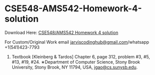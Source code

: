 # CSE548-AMS542-Homework-4-solution

Download Here: [CSE548/AMS542 Homework 4 solution](https://jarviscodinghub.com/assignment/cse548-ams542-homework-4-solution/)

For Custom/Original Work email jarviscodinghub@gmail.com/whatsapp +1(541)423-7793

1. Textbook [Kleinberg & Tardos] Chapter 6, page 312, problem #3, #5, #13, #19, #24.
∗Department of Computer Science, Stony Brook University, Stony Brook, NY 11794, USA, jgao@cs.sunysb.edu.

